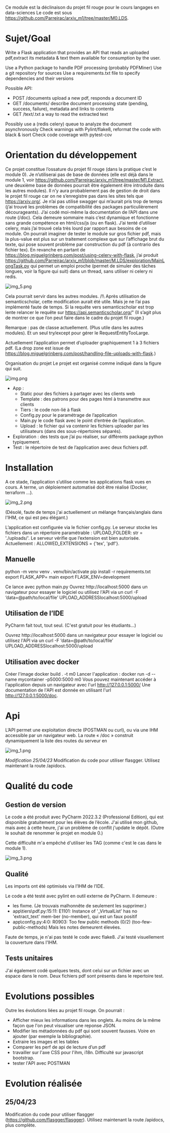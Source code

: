 Ce module est la déclinaison du projet fil rouge pour le cours langages en data-sciences
Le code est sous https://github.com/Parreirac/arxiv_m1/tree/master/M0.LDS.
# Sujet/Goal 
Write a Flask application that provides an API that reads an uploaded pdf,extract its metadata & text them available for consumption by the user.

Use a Python package to handle PDF processing (probably PDFMiner)
Use a git repository for sources
Use a requirements.txt file to specify dependencies and their versions

Possible API:
* POST   /documents          upload a new pdf, responds a document ID
* GET       /documents/<id>       describe document processing state (pending, success, failure), metadata and links to contents
* GET       /text/<id>.txt        a way to read the extracted text

Possibly use a (redis celery) queue to analyze the document asynchronously
Check warnings with Pylint/flake8, reformat the code with black & isort
Check code coverage with pytest-cov

# Orientation du développement
Ce projet constitue l’ossature du projet fil rouge (dans la pratique c’est le module 0). 
Je n’utiliserai pas de base de données (elle est déjà dans le module 1, voir https://github.com/Parreirac/arxiv_m1/tree/master/M1.Extract, une deuxième base de données pourrait être également être introduite dans les autres modules).
Il n’y aura probablement pas de gestion de droit dans le projet fil rouge car on ne s’enregistre pas dans les sites tels que https://arxiv.org/.
Je n’ai pas utilisé swagger qui m’aurait pris trop de temps (j’ai trouvé les problèmes de compatibilité des packages particulièrement décourageants). J’ai codé moi-même la documentation de l’API dans une route (/doc). Cela demeure sommaire mais c’est dynamique et fonctionne sans grande compétence en html/css/js (ou en flask).
J’ai tenté d’utiliser celery, mais j’ai trouvé cela très lourd par rapport aux besoins de ce module. On pourrait imaginer de tester le module sur gros fichier pdf, mais la plus-value est plus sur un traitement complexe que sur l’affichage brut du texte, qui pose souvent problème par construction du pdf (à contrario des fichier tex). En revanche en partant de https://blog.miguelgrinberg.com/post/using-celery-with-flask, j’ai produit https://github.com/Parreirac/arxiv_m1/blob/master/M.LDS/exploration/MainLongTask.py qui permet un emploi proche (permet de simuler des tâches longues, voir la figure qui suit) dans un thread, sans utiliser ni celery ni redis.

 ![img_5.png](img_5.png)

Cela pourrait servir dans les autres modules.
/!\ Après utilisation de semanticscholar, cette modification aurait été utile. Mais je ne l’ai pas implémenté faute de temps.
Si la requête vers semanticscholar est trop lente relancer le requête sur https://api.semanticscholar.org/"
(Il s’agit plus de montrer ce que l’on peut faire dans le cadre du projet fil rouge.)

Remarque : pas de classe actuellement. (Plus utile dans les autres modules). Et un seul try/except pour gérer le RequestEntityTooLarge.

Actuellement l’application permet d’uploader graphiquement 1 à 3 fichiers pdf.
(La drop zone est issue de https://blog.miguelgrinberg.com/post/handling-file-uploads-with-flask.)


Organisation du projet
Le projet est organisé comme indiqué dans la figure qui suit.

 ![img.png](img.png)

* App :
  * Static pour des fichiers à partager avec les clients web
  * Template : des patrons pour des pages html à transmettre aux clients
  * Tiers : le code non-lié à flask 
  * Config.py pour le paramétrage de l’application 
  * Main.py le code flask avec le point d’entrée de l’application. 
  * Upload : le fichier qui va contenir les fichiers uploader par les utilisateurs (dans des sous-répertoires séparés). 
* Exploration : des tests que j’ai pu réaliser, sur différents package python typiquement. 
* Test : le répertoire de test de l’application avec deux fichiers pdf.

# Installation

A ce stade, l’application s’utilise comme les applications flask vues en cours. A terme, un déploiement automatisé doit être réalisé (Docker, terraform …).

![img_2.png](img_2.png)

(Désolé, faute de temps j'ai actuellement un mélange français/anglais dans l'IHM, ce qui est peu élégant.)

L’application est configurée via le fichier config.py. 
Le serveur stocke les fichiers dans un répertoire paramétrable :
UPLOAD_FOLDER: str = './uploads/'.
Le serveur vérifie que l’extension est bien autorisée. Actuellement :
ALLOWED_EXTENSIONS = {'tex', 'pdf'}.

## Manuelle
python -m venv venv
. venv/bin/activate
pip install -r requirements.txt
export FLASK_APP= main
export FLASK_ENV=development

Ce lance avec python main.py
Ouvrez http://localhost:5000 dans un navigateur pour essayer le logiciel ou utilisez l'API via un 
curl -F ‘data=@path/to/local/file’ UPLOAD_ADDRESSlocalhost:5000/upload

## Utilisation de l’IDE 
PyCharm fait tout, tout seul. (C'est gratuit pour les étudiants...)

Ouvrez http://localhost:5000 dans un navigateur pour essayer le logiciel ou utilisez l'API via un 
curl -F ‘data=@path/to/local/file’ UPLOAD_ADDRESSlocalhost:5000/upload

## Utilisation avec docker 
Créer l'image
docker build . -t m0
Lancer l'application :
docker run -d --name mycontainer -p5000:5000 m0
Vous pouvez maintenant accéder à l'application depuis un navigateur avec l'url http://127.0.0.1:5000/
Une documentation de l'API est donnée en utilisant l'url http://127.0.0.1:5000/doc.
# Api
L’API permet une exploitation directe (POSTMAN ou curl), ou via une IHM accessible par un navigateur web. 
La route « /doc » construit dynamiquement la liste des routes du serveur en 
 
![img_1.png](img_1.png)

*Modification 25/04/23*
Modification du code pour utiliser flasgger. Utilisez maintenant la route /apidocs.

# Qualité du code
## Gestion de version
Le code a été produit avec PyCharm 2022.3.2 (Professional Edition), qui est disponible gratuitement pour les élèves de l’école.
J'ai utilisé mon github, mais avec à cette heure, j'ai un problème de conflit j'update le dépôt.
(Outre le souhait de renommer le projet en module 0.)

Cette difficulté m'a empêché d'utiliser les TAG (comme c'est le cas dans le module 1).

![img_3.png](img_3.png)
 
## Qualité
Les imports ont été optimisés via l’IHM de l’IDE.
 
Le code a été testé avec pylint en outil externe de PyCharm.
Il demeure :
* les fixme. (Je trouvais malhonnête de seulement les supprimer.) 
* app\tiers\pdf.py:15:11: E1101: Instance of '_VirtualList' has no 'extract_text' mem-ber (no-member), qui est un faux positif
* app\config.py:4:0: R0903: Too few public methods (0/2) (too-few-public-methods)
Mais les notes demeurent élevées.

Faute de temps, je n'ai pas testé le code avec flake8.
J'ai testé visuellement la couverture dans l'IHM.

## Tests unitaires

J'ai également codé quelques tests, dont celui sur un fichier avec un espace dans le nom.
Deux fichiers pdf sont présents dans le repertoire test.

# Evolutions possibles

Outre les évolutions liées au projet fil rouge. On pourrait :
* Afficher mieux les informations dans les onglets. Au moins de la même façon que l'on peut visualiser une reponse JSON.
* Modifier les métadonnées du pdf qui sont souvent fausses. Voire en ajouter (par exemple la bibliographie).
* Extraire les images et les tables
* Comparer les perf de api de lecture d’un pdf
* travailler sur l'axe CSS pour l'ihm, i18n. Difficulté sur javascript bootstrap. 
* tester l'API avec POSTMAN

# Evolution réalisée

## 25/04/23
Modification du code pour utiliser flasgger (https://github.com/flasgger/flasgger). 
Utilisez maintenant la route /apidocs, plus complète.

